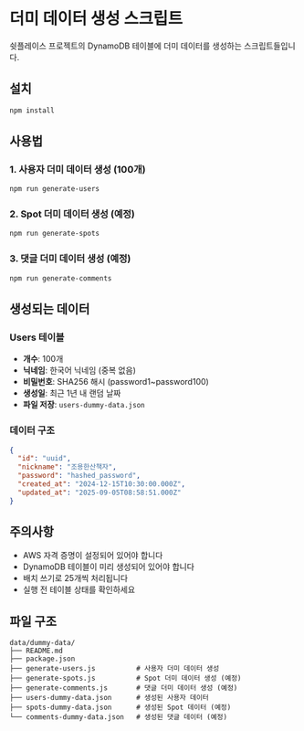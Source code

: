 # 더미 데이터 생성 스크립트

쉿플레이스 프로젝트의 DynamoDB 테이블에 더미 데이터를 생성하는 스크립트들입니다.

## 설치

```bash
npm install
```

## 사용법

### 1. 사용자 더미 데이터 생성 (100개)
```bash
npm run generate-users
```

### 2. Spot 더미 데이터 생성 (예정)
```bash
npm run generate-spots
```

### 3. 댓글 더미 데이터 생성 (예정)
```bash
npm run generate-comments
```

## 생성되는 데이터

### Users 테이블
- **개수**: 100개
- **닉네임**: 한국어 닉네임 (중복 없음)
- **비밀번호**: SHA256 해시 (password1~password100)
- **생성일**: 최근 1년 내 랜덤 날짜
- **파일 저장**: `users-dummy-data.json`

### 데이터 구조
```json
{
  "id": "uuid",
  "nickname": "조용한산책자",
  "password": "hashed_password",
  "created_at": "2024-12-15T10:30:00.000Z",
  "updated_at": "2025-09-05T08:58:51.000Z"
}
```

## 주의사항

- AWS 자격 증명이 설정되어 있어야 합니다
- DynamoDB 테이블이 미리 생성되어 있어야 합니다
- 배치 쓰기로 25개씩 처리됩니다
- 실행 전 테이블 상태를 확인하세요

## 파일 구조

```
data/dummy-data/
├── README.md
├── package.json
├── generate-users.js          # 사용자 더미 데이터 생성
├── generate-spots.js          # Spot 더미 데이터 생성 (예정)
├── generate-comments.js       # 댓글 더미 데이터 생성 (예정)
├── users-dummy-data.json      # 생성된 사용자 데이터
├── spots-dummy-data.json      # 생성된 Spot 데이터 (예정)
└── comments-dummy-data.json   # 생성된 댓글 데이터 (예정)
```

